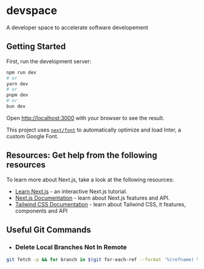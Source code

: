 # devspace
A developer space to accelerate software developement

## Getting Started

First, run the development server:

```bash
npm run dev
# or
yarn dev
# or
pnpm dev
# or
bun dev
```

Open [http://localhost:3000](http://localhost:3000) with your browser to see the result.

This project uses [`next/font`](https://nextjs.org/docs/basic-features/font-optimization) to automatically optimize and load Inter, a custom Google Font.

## Resources: Get help from the following resources 
To learn more about Next.js, take a look at the following resources:
- [Learn Next.js](https://nextjs.org/learn) - an interactive Next.js tutorial.
- [Next.js Documentation](https://nextjs.org/docs) - learn about Next.js features and API.
- [Tailwind CSS Documentation](https://tailwindui.com/documentation) - learn about Tailwind CSS, it features, components and API


## Useful Git Commands
 -  ### Delete Local Branches Not In Remote
```bash
git fetch -p && for branch in $(git for-each-ref --format '%(refname) %(upstream:track)' refs/heads | awk '$2 == "[gone]" {sub("refs/heads/", "", $1); print $1}'); do git branch -D $branch; done
```